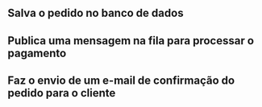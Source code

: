 ## Salva o pedido no banco de dados
## Publica uma mensagem na fila para processar o pagamento
## Faz o envio de um e-mail de confirmação do pedido para o cliente
